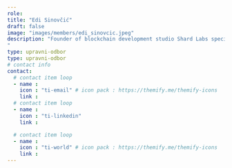 ```yaml
---
role: 
title: "Edi Sinovčić"
draft: false
image: "images/members/edi_sinovcic.jpeg"
description: "Founder of blockchain development studio Shard Labs specializing in the development of distributed scalable systems, until recently a collaborator at the Ethereum Foundation.
"
type: upravni-odbor
type: upravni-odbor
# contact info
contact:
  # contact item loop
  - name : 
    icon : "ti-email" # icon pack : https://themify.me/themify-icons
    link : 
  # contact item loop
  - name : 
    icon : "ti-linkedin"
    link : 

  # contact item loop
  - name : 
    icon : "ti-world" # icon pack : https://themify.me/themify-icons
    link : 
---
```

